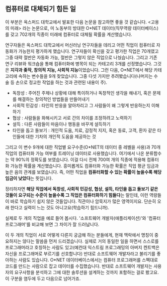 ## 컴퓨터로 대체되기 힘든 일
이 부분은 옥스퍼드 대학교에서 발표한 다음 논문을 참고하면 좋을 것 같습니다. <고용의 미래> 라는 논문으로, 미 노동부의 방대한 O\*NET 데이터(직무역량 데이터베이스)를 갖고 702개의 직종이 미래에 컴퓨터로 대체될 확률을 계산했습니다.

연구자들은 옥스퍼드 대학교에서 머신러닝 연구자들을 데리고 어떤 직업이 컴퓨터로 자동화가 가능한지 평가하게 했습니다. 연구자들이 확신을 갖고 평가한 직업은 70개였고 그중 대략 절반은 자동화 가능, 절반은 그렇지 않은 직업으로 나눴습니다. 그리고 기존 연구 리뷰와 워크숍을 통해 컴퓨터화에 병목이 되는 카테고리 3개를 선정했습니다. 그것은 **지각과 좆작, 창의적 지능, 사회적 지능**이었습니다. 그런 다음, O\*NET에서 해당 카테고리에 속하는 변수들을 9개 찾았습니다. 그중 다섯 가지만 추려봤습니다(나머지는 수술 등 손으로 정교한 작업을 하는 것과 관련된 내용이 주).

- 독창성 : 주어진 주제나 상황에 대해 특이하거나 독창적인 생각을 해내기, 혹은 문제를 해결하는 창의적인 방법들을 만들어내기
- 사회적 민감성 : 타인의 반응을 알아차리고 그 사람들이 왜 그렇게 반응하는지 이해하기
- 협상 : 사람들을 화해시키고 서로 간의 차이를 조정하려고 노력하기
- 설득 : 다른 사람들이 마음이나 행동을 바꾸게 설득하기
- 타인을 돕고 돌보기 : 개인적 도움, 치료, 감정적 지지, 혹은 동료, 고객, 환자 같은 타인들에 대한 기차의 개인적 도움을 제공하는 것

그리고 이 변수 9개에 대한 직업별 요구수준(O\*NET의 데이터 중 레벨을 사용)과 70개 직업의 컴퓨터화 가능 여부를 트레이닝 데이터로 사용했습니다. 여기에서 나온 분류함수는 약 90%의 정확도를 보였습니다. 이걸 다시 전체 700여 개의 직종에 적용해 컴퓨터화 가능한 확률을 계산했습니다. 흥미롭게도 컴퓨터화 가능한 확률은 직업 평균 임금과 높은 음의 관계를 보였습니다. 즉, 어떤 직업을 **컴퓨터화할 수 있는 확률이 높을수록 해당 임금이 낮았다**는 뜻입니다.

정리하자면 **해당 직업에서 독창성, 사회적 민감성, 협상, 설득, 타인을 돕고 돌보기 같은 것들이 요구되는 수준이 높을수록 그 직업은 컴퓨터화하기 힘들다**는 말인데, 이런 역량들이 바로 학습하기 쉽지 않은 것들입니다. 직관이나 암묵지가 많은 영역이지요. 단순히 오래 한다고 실력이 느는 것도 아니고요(학습하기 힘드니까).

실제로 두 개의 직업을 예로 들어 봅시다. '소프트웨어 개발자(애플리케이션)'와 '컴퓨터 프로그래머'를 비교해 보면 그 차이가 잘 드러납니다.

이 두 개의 직업이 서로 어떻게 다른지 궁금해 하는 분들에게, 현재 맥락에서 명칭이 중요하지는 않다는 말씀을 먼저 드리겠습니다. 실제로 거의 동일한 일을 하면서 스스로를 프로그래머라고 호칭하는 사람도 있고(예컨대 익스트림 프로그래밍의 아버지 켄트백은 자신을 프로그래머로 부르기를 선호합니다) 반대로 소프트웨어 개발자라고 불리기를 좋아하는 사람도 있습니다. O\*NET 데이터베이스에서는 컴퓨터 프로그래머를 스펙대로 코드를 만드는 사람으로 잡고 데이터를 수집했습니다. 반대로 소프트웨어 개발자는 사용자의 요구사항을 분석하고 그에 대한 솔루션을 설계하는 것까지 포함하는 걸로 봤고요. 이 구분을 염두에 두고 다음으로 넘어가죠.

